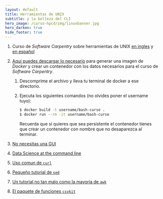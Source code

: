 ```yaml
---
layout: default
title: Herramientas de UNIX
subtitle: y la belleza del CLI
hero_image: /curso-hpcd/img/linuxbanner.jpg
hero_darken: true
hide_footer: true
---
```


1. Curso de *Software Carpentry* sobre herramientas de UNIX [en ingles](http://swcarpentry.github.io/shell-novice/) y [en español](https://swcarpentry.github.io/shell-novice-es/)

2. [Aquí puedes descargar lo necesario](https://github.com/mcd-unison/curso-hpcd/raw/main/bash/imagen-docker.zip) para generar una imagen de *Docker* y crear un contenedor con los datos necesarios para el curso de *Software Carpentry*.   
   1. Descomprime el archivo y lleva tu terminal de docker a ese directorio.
   
   2. Ejecuta los siguientes comandos (no olvides poner el username tuyo): 
      ```bash
      $ docker build -t username/bash-curso .
      $ docker run --rm -it username/bash-curso
      ```
      Recuerda que si quieres que sea persistente el contenedor tienes que crear un contenedor con nombre que no desaparezca al terminar.

3. [No necesitas una GUI](https://github.com/you-dont-need/You-Dont-Need-GUI)
4. [Data Science at the command line](https://www.datascienceatthecommandline.com)
5. [Uso comun de `curl`](https://curl.se/docs/manual.html)
6. [Pequeño tutorial de `sed`](https://www.grymoire.com/Unix/Sed.html)
7. [Un tutorial no tan malo como la mayoría de `awk`](https://www.tutorialspoint.com/awk/index.htm)
8. [El paquete de funciones `csvkit`](https://csvkit.readthedocs.io/en/latest/)

